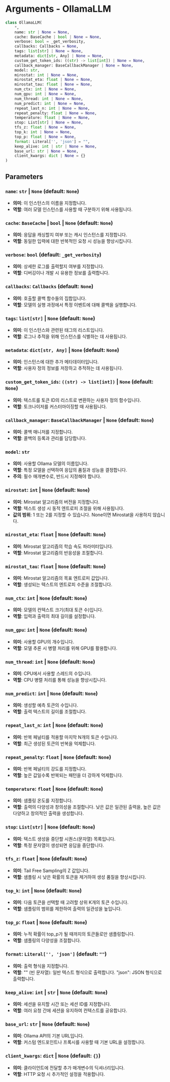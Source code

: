 # Arguments - OllamaLLM

```python
class OllamaLLM(
    *,
    name: str | None = None,
    cache: BaseCache | bool | None = None,
    verbose: bool = _get_verbosity,
    callbacks: Callbacks = None,
    tags: list[str] | None = None,
    metadata: dict[str, Any] | None = None,
    custom_get_token_ids: ((str) -> list[int]) | None = None,
    callback_manager: BaseCallbackManager | None = None,
    model: str,
    mirostat: int | None = None,
    mirostat_eta: float | None = None,
    mirostat_tau: float | None = None,
    num_ctx: int | None = None,
    num_gpu: int | None = None,
    num_thread: int | None = None,
    num_predict: int | None = None,
    repeat_last_n: int | None = None,
    repeat_penalty: float | None = None,
    temperature: float | None = None,
    stop: List[str] | None = None,
    tfs_z: float | None = None,
    top_k: int | None = None,
    top_p: float | None = None,
    format: Literal['', 'json'] = "",
    keep_alive: int | str | None = None,
    base_url: str | None = None,
    client_kwargs: dict | None = {}
)
```

## Parameters

### `name`: `str` | `None` (default: `None`)
- **의미**: 이 인스턴스의 이름을 지정합니다.
- **역할**: 여러 모델 인스턴스를 사용할 때 구분하기 위해 사용됩니다.

### `cache`: `BaseCache` | `bool` | `None` (default: `None`)
- **의미**: 응답을 캐싱할지 여부 또는 캐시 인스턴스를 지정합니다.
- **역할**: 동일한 입력에 대한 반복적인 요청 시 성능을 향상시킵니다.

### `verbose`: `bool` (default: `_get_verbosity`)
- **의미**: 상세한 로그를 출력할지 여부를 지정합니다.
- **역할**: 디버깅이나 개발 시 유용한 정보를 출력합니다.

### `callbacks`: `Callbacks` (default: `None`)
- **의미**: 호출할 콜백 함수들의 집합입니다.
- **역할**: 모델의 실행 과정에서 특정 이벤트에 대해 콜백을 실행합니다.

### `tags`: `list[str]` | `None` (default: `None`)
- **의미**: 이 인스턴스와 관련된 태그의 리스트입니다.
- **역할**: 로그나 추적을 위해 인스턴스를 식별하는 데 사용됩니다.

### `metadata`: `dict[str, Any]` | `None` (default: `None`)
- **의미**: 인스턴스에 대한 추가 메타데이터입니다.
- **역할**: 사용자 정의 정보를 저장하고 추적하는 데 사용됩니다.

### `custom_get_token_ids`: `((str) -> list[int])` | `None` (default: `None`)
- **의미**: 텍스트를 토큰 ID의 리스트로 변환하는 사용자 정의 함수입니다.
- **역할**: 토크나이저를 커스터마이징할 때 사용됩니다.

### `callback_manager`: `BaseCallbackManager` | `None` (default: `None`)
- **의미**: 콜백 매니저를 지정합니다.
- **역할**: 콜백의 등록과 관리를 담당합니다.

### `model`: `str`
- **의미**: 사용할 Ollama 모델의 이름입니다.
- **역할**: 특정 모델을 선택하여 응답의 품질과 성능을 결정합니다.
- **주의**: 필수 매개변수로, 반드시 지정해야 합니다.

### `mirostat`: `int` | `None` (default: `None`)
- **의미**: Mirostat 알고리즘의 버전을 지정합니다.
- **역할**: 텍스트 생성 시 동적 엔트로피 조절을 위해 사용됩니다.
- **값의 범위**: 1 또는 2를 지정할 수 있습니다. None이면 Mirostat을 사용하지 않습니다.

### `mirostat_eta`: `float` | `None` (default: `None`)
- **의미**: Mirostat 알고리즘의 학습 속도 파라미터입니다.
- **역할**: Mirostat 알고리즘의 반응성을 조절합니다.

### `mirostat_tau`: `float` | `None` (default: `None`)
- **의미**: Mirostat 알고리즘의 목표 엔트로피 값입니다.
- **역할**: 생성되는 텍스트의 엔트로피 수준을 조절합니다.

### `num_ctx`: `int` | `None` (default: `None`)
- **의미**: 모델의 컨텍스트 크기(최대 토큰 수)입니다.
- **역할**: 입력과 출력의 최대 길이를 설정합니다.

### `num_gpu`: `int` | `None` (default: `None`)
- **의미**: 사용할 GPU의 개수입니다.
- **역할**: 모델 추론 시 병렬 처리를 위해 GPU를 활용합니다.

### `num_thread`: `int` | `None` (default: `None`)
- **의미**: CPU에서 사용할 스레드의 수입니다.
- **역할**: CPU 병렬 처리를 통해 성능을 향상시킵니다.

### `num_predict`: `int` | `None` (default: `None`)
- **의미**: 생성할 예측 토큰의 수입니다.
- **역할**: 출력 텍스트의 길이를 조절합니다.

### `repeat_last_n`: `int` | `None` (default: `None`)
- **의미**: 반복 페널티를 적용할 마지막 N개의 토큰 수입니다.
- **역할**: 최근 생성된 토큰의 반복을 억제합니다.

### `repeat_penalty`: `float` | `None` (default: `None`)
- **의미**: 반복 페널티의 강도를 지정합니다.
- **역할**: 높은 값일수록 반복되는 패턴을 더 강하게 억제합니다.

### `temperature`: `float` | `None` (default: `None`)
- **의미**: 샘플링 온도를 지정합니다.
- **역할**: 출력의 다양성과 창의성을 조절합니다. 낮은 값은 일관된 출력을, 높은 값은 다양하고 창의적인 출력을 생성합니다.

### `stop`: `List[str]` | `None` (default: `None`)
- **의미**: 텍스트 생성을 중단할 시퀀스(문자열) 목록입니다.
- **역할**: 특정 문자열이 생성되면 응답을 중단합니다.

### `tfs_z`: `float` | `None` (default: `None`)
- **의미**: Tail Free Sampling의 Z 값입니다.
- **역할**: 샘플링 시 낮은 확률의 토큰을 제거하여 생성 품질을 향상시킵니다.

### `top_k`: `int` | `None` (default: `None`)
- **의미**: 다음 토큰을 선택할 때 고려할 상위 K개의 토큰 수입니다.
- **역할**: 샘플링의 범위를 제한하여 출력의 일관성을 높입니다.

### `top_p`: `float` | `None` (default: `None`)
- **의미**: 누적 확률이 top_p가 될 때까지의 토큰들로만 샘플링합니다.
- **역할**: 샘플링의 다양성을 조절합니다.

### `format`: `Literal['', 'json']` (default: `""`)
- **의미**: 출력 형식을 지정합니다.
- **역할**: "" (빈 문자열): 일반 텍스트 형식으로 출력합니다. "json": JSON 형식으로 출력합니다.

### `keep_alive`: `int` | `str` | `None` (default: `None`)
- **의미**: 세션을 유지할 시간 또는 세션 ID를 지정합니다.
- **역할**: 여러 요청 간에 세션을 유지하여 컨텍스트를 공유합니다.

### `base_url`: `str` | `None` (default: `None`)
- **의미**: Ollama API의 기본 URL입니다.
- **역할**: 커스텀 엔드포인트나 프록시를 사용할 때 기본 URL을 설정합니다.

### `client_kwargs`: `dict` | `None` (default: `{}`)
- **의미**: 클라이언트에 전달할 추가 매개변수의 딕셔너리입니다.
- **역할**: HTTP 요청 시 추가적인 설정을 적용합니다.